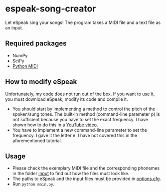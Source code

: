 # espeak-song-creator
Let eSpeak sing your songs!
The program takes a MIDI file and a text file as an input.

## Required packages
* NumPy
* SciPy
* [Python MIDI](https://github.com/vishnubob/python-midi)

## How to modify eSpeak
Unfortunately, my code does not run out of the box.
If you want to use it, you must download eSpeak, modify its code and compile it.
* You should start by implementing a method to control the pitch of the
spoken/sung tones. The built-in method (command-line parameter p) is not sufficient because you have to set the exact frequency. I have shown how to do this in a
[ YouTube video](https://www.youtube.com/watch?v=UTu5fP0lrjY).
* You have to implement a new  command-line parameter to set the frequency. I gave it the letter e. I have not covered this in the aforementioned tutorial.

## Usage
* Please check the exemplary MIDI file and the corresponding phonemes in the folder [input](https://github.com/MajorThird/espeak-song-creator/tree/master/input) to find out how the files must look like.
* The paths to eSpeak and the input files must be provided in [options.cfg](https://github.com/MajorThird/espeak-song-creator/blob/master/readme/options.cfg).
* Run `python main.py`.

